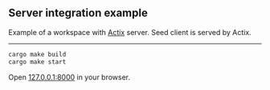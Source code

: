 ## Server integration example

Example of a workspace with [Actix](https://actix.rs/) server.
Seed client is served by Actix.

---

```bash
cargo make build
cargo make start
```

Open [127.0.0.1:8000](http://127.0.0.1:8000) in your browser.